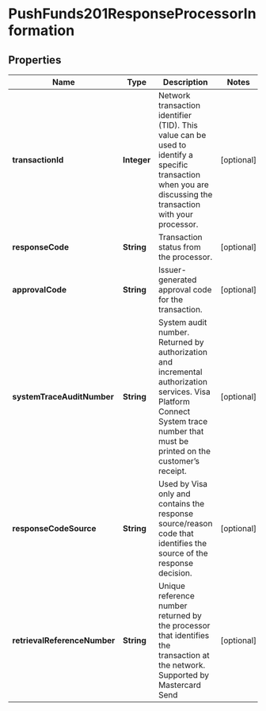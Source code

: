 
# PushFunds201ResponseProcessorInformation

## Properties
Name | Type | Description | Notes
------------ | ------------- | ------------- | -------------
**transactionId** | **Integer** | Network transaction identifier (TID). This value can be used to identify a specific transaction when you are discussing the transaction with your processor.  |  [optional]
**responseCode** | **String** | Transaction status from the processor.  |  [optional]
**approvalCode** | **String** | Issuer-generated approval code for the transaction.  |  [optional]
**systemTraceAuditNumber** | **String** | System audit number. Returned by authorization and incremental authorization services.  Visa Platform Connect  System trace number that must be printed on the customer’s receipt.  |  [optional]
**responseCodeSource** | **String** | Used by Visa only and contains the response source/reason code that identifies the source of the response decision.  |  [optional]
**retrievalReferenceNumber** | **String** | Unique reference number returned by the processor that identifies the transaction at the network.  Supported by Mastercard Send  |  [optional]



